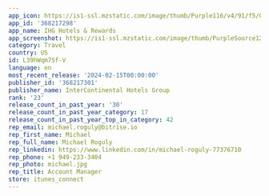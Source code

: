 ```yaml
---
app_icon: https://is1-ssl.mzstatic.com/image/thumb/Purple116/v4/91/f5/0c/91f50cf6-dd82-97b2-74d9-b6558e1a96bd/AppIcon-0-0-1x_U007emarketing-0-7-0-sRGB-0-85-220.png/1024x1024bb.png
app_id: '368217298'
app_name: IHG Hotels & Rewards
app_screenshot: https://is1-ssl.mzstatic.com/image/thumb/PurpleSource126/v4/1a/2f/7a/1a2f7a52-4e65-0023-fa62-e8953b84c246/d1244bb2-731f-41e1-a212-0f02ae0c887c_Apple-App-Store-6.5-1284x2778-01a-en-us.png/1284x2778bb.png
category: Travel
country: US
id: L39hWqm75f-V
language: en
most_recent_release: '2024-02-15T00:00:00'
publisher_id: '368217301'
publisher_name: InterContinental Hotels Group
rank: '23'
release_count_in_past_year: '30'
release_count_in_past_year_category: 17
release_count_in_past_year_top_in_category: 42
rep_email: michael.roguly@bitrise.io
rep_first_name: Michael
rep_full_name: Michael Roguly
rep_linkedin: https://www.linkedin.com/in/michael-roguly-77376710
rep_phone: +1 949-233-3404
rep_photo: michael.jpg
rep_title: Account Manager
store: itunes_connect
---
```

